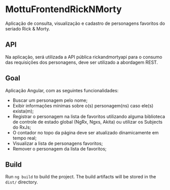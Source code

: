 # MottuFrontendRickNMorty

Aplicação de consulta, visualização e cadastro de personagens favoritos do seriado Rick & Morty.

## API

Na aplicação, será utilizada a API pública rickandmortyapi para o consumo das requisições dos personagens, deve ser utilizado a abordagem REST.

## Goal

Aplicação Angular, com as seguintes funcionalidades:

- Buscar um personagem pelo nome;
- Exibir informações mínimas sobre o(s) personagem(ns) caso ele(s) exista(m);
- Registrar o personagem na lista de favoritos utilizando alguma biblioteca de controle de estado global (NgRx, Ngxs, Akita) ou utilizar os Subjects do RxJs;
- O contador no topo da página deve ser atualizado dinamicamente em tempo real;
- Visualizar a lista de personagens favoritos;
- Remover o personagem da lista de favoritos;

## Build

Run `ng build` to build the project. The build artifacts will be stored in the `dist/` directory.

